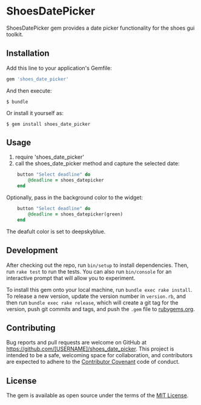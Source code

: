 # ShoesDatePicker

ShoesDatePicker gem provides a date picker functionality for the shoes gui toolkit.

## Installation

Add this line to your application's Gemfile:

```ruby
gem 'shoes_date_picker'
```

And then execute:

    $ bundle

Or install it yourself as:

    $ gem install shoes_date_picker

## Usage

1. require 'shoes_date_picker'
2. call the shoes_date_picker method and capture the selected date:
```ruby
    button "Select deadline" do
        @deadline = shoes_datepicker
    end
```  
Optionally, pass in the background color to the widget:
```ruby
    button "Select deadline" do
        @deadline = shoes_datepicker(green)
    end
``` 
The deafult color is set to deepskyblue.

## Development

After checking out the repo, run `bin/setup` to install dependencies. Then, run `rake test` to run the tests. You can also run `bin/console` for an interactive prompt that will allow you to experiment.

To install this gem onto your local machine, run `bundle exec rake install`. To release a new version, update the version number in `version.rb`, and then run `bundle exec rake release`, which will create a git tag for the version, push git commits and tags, and push the `.gem` file to [rubygems.org](https://rubygems.org).

## Contributing

Bug reports and pull requests are welcome on GitHub at https://github.com/[USERNAME]/shoes_date_picker. This project is intended to be a safe, welcoming space for collaboration, and contributors are expected to adhere to the [Contributor Covenant](contributor-covenant.org) code of conduct.


## License

The gem is available as open source under the terms of the [MIT License](http://opensource.org/licenses/MIT).

